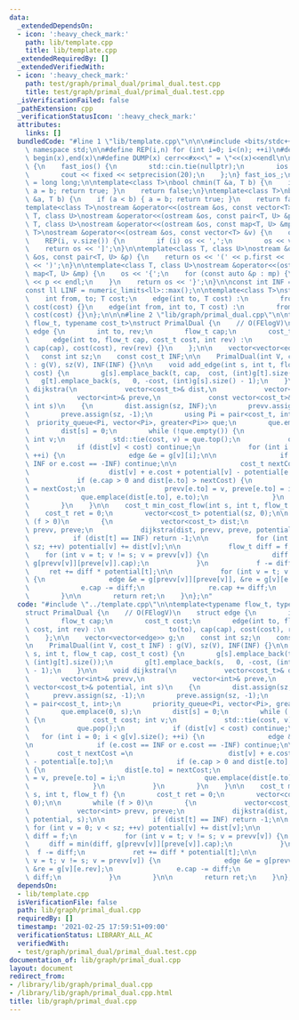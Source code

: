 ```yaml
---
data:
  _extendedDependsOn:
  - icon: ':heavy_check_mark:'
    path: lib/template.cpp
    title: lib/template.cpp
  _extendedRequiredBy: []
  _extendedVerifiedWith:
  - icon: ':heavy_check_mark:'
    path: test/graph/primal_dual/primal_dual.test.cpp
    title: test/graph/primal_dual/primal_dual.test.cpp
  _isVerificationFailed: false
  _pathExtension: cpp
  _verificationStatusIcon: ':heavy_check_mark:'
  attributes:
    links: []
  bundledCode: "#line 1 \"lib/template.cpp\"\n\n\n#include <bits/stdc++.h>\nusing\
    \ namespace std;\n\n#define REP(i,n) for (int i=0; i<(n); ++i)\n#define ALL(x)\
    \ begin(x),end(x)\n#define DUMP(x) cerr<<#x<<\" = \"<<(x)<<endl\n\nstruct fast_ios\
    \ {\n    fast_ios() {\n        std::cin.tie(nullptr);\n        ios::sync_with_stdio(false);\n\
    \        cout << fixed << setprecision(20);\n    };\n} fast_ios_;\n\nusing ll\
    \ = long long;\n\ntemplate<class T>\nbool chmin(T &a, T b) {\n    if (a > b) {\
    \ a = b; return true; }\n    return false;\n}\ntemplate<class T>\nbool chmax(T\
    \ &a, T b) {\n    if (a < b) { a = b; return true; }\n    return false;\n}\n\n\
    template<class T>\nostream &operator<<(ostream &os, const vector<T> &v);\ntemplate<class\
    \ T, class U>\nostream &operator<<(ostream &os, const pair<T, U> &p);\ntemplate<class\
    \ T, class U>\nostream &operator<<(ostream &os, const map<T, U> &mp);\n\ntemplate<class\
    \ T>\nostream &operator<<(ostream &os, const vector<T> &v) {\n    os << '[';\n\
    \    REP(i, v.size()) {\n        if (i) os << ',';\n        os << v[i];\n    }\n\
    \    return os << ']';\n}\n\ntemplate<class T, class U>\nostream &operator<<(ostream\
    \ &os, const pair<T, U> &p) {\n    return os << '(' << p.first << ' ' << p.second\
    \ << ')';\n}\n\ntemplate<class T, class U>\nostream &operator<<(ostream &os, const\
    \ map<T, U> &mp) {\n    os << '{';\n    for (const auto &p : mp) {\n        os\
    \ << p << endl;\n    }\n    return os << '}';\n}\n\nconst int INF = numeric_limits<int>::max();\n\
    const ll LINF = numeric_limits<ll>::max();\n\ntemplate<class T>\nstruct edge {\n\
    \    int from, to; T cost;\n    edge(int to, T cost) :\n        from(-1), to(to),\
    \ cost(cost) {}\n    edge(int from, int to, T cost) :\n        from(from), to(to),\
    \ cost(cost) {}\n};\n\n\n#line 2 \"lib/graph/primal_dual.cpp\"\n\ntemplate<typename\
    \ flow_t, typename cost_t>\nstruct PrimalDual {\n    // O(FElogV)\n    struct\
    \ edge {\n        int to, rev;\n        flow_t cap;\n        cost_t cost;\n  \
    \      edge(int to, flow_t cap, cost_t cost, int rev) :\n                to(to),\
    \ cap(cap), cost(cost), rev(rev) {}\n    };\n\n    vector<vector<edge>> g;\n \
    \   const int sz;\n    const cost_t INF;\n\n    PrimalDual(int V, cost_t INF)\
    \ : g(V), sz(V), INF(INF) {}\n\n    void add_edge(int s, int t, flow_t cap, cost_t\
    \ cost) {\n        g[s].emplace_back(t, cap,  cost, (int)g[t].size());\n     \
    \   g[t].emplace_back(s,   0, -cost, (int)g[s].size() - 1);\n    }\n\n    void\
    \ dijkstra(\n            vector<cost_t>& dist,\n            vector<int>& prevv,\n\
    \            vector<int>& preve,\n            const vector<cost_t>& potential,\
    \ int s)\n    {\n        dist.assign(sz, INF);\n        prevv.assign(sz, -1);\n\
    \        preve.assign(sz, -1);\n        using Pi = pair<cost_t, int>;\n      \
    \  priority_queue<Pi, vector<Pi>, greater<Pi>> que;\n        que.emplace(0, s);\n\
    \        dist[s] = 0;\n        while (!que.empty()) {\n            cost_t cost;\
    \ int v;\n            std::tie(cost, v) = que.top();\n            que.pop();\n\
    \            if (dist[v] < cost) continue;\n            for (int i = 0; i < g[v].size();\
    \ ++i) {\n                edge &e = g[v][i];\n\n                if (e.cost ==\
    \ INF or e.cost == -INF) continue;\n\n                cost_t nextCost =\n    \
    \                    dist[v] + e.cost + potential[v] - potential[e.to];\n    \
    \            if (e.cap > 0 and dist[e.to] > nextCost) {\n                    dist[e.to]\
    \ = nextCost;\n                    prevv[e.to] = v, preve[e.to] = i;\n       \
    \             que.emplace(dist[e.to], e.to);\n                }\n            }\n\
    \        }\n    }\n\n    cost_t min_cost_flow(int s, int t, flow_t f) {\n    \
    \    cost_t ret = 0;\n        vector<cost_t> potential(sz, 0);\n\n        while\
    \ (f > 0)\n        {\n            vector<cost_t> dist;\n            vector<int>\
    \ prevv, preve;\n            dijkstra(dist, prevv, preve, potential, s);\n\n \
    \           if (dist[t] == INF) return -1;\n\n            for (int v = 0; v <\
    \ sz; ++v) potential[v] += dist[v];\n\n            flow_t diff = f;\n        \
    \    for (int v = t; v != s; v = prevv[v]) {\n                diff = min(diff,\
    \ g[prevv[v]][preve[v]].cap);\n            }\n            f -= diff;\n       \
    \     ret += diff * potential[t];\n\n            for (int v = t; v != s; v = prevv[v])\
    \ {\n                edge &e = g[prevv[v]][preve[v]], &re = g[v][e.rev];\n   \
    \             e.cap -= diff;\n                re.cap += diff;\n            }\n\
    \        }\n\n        return ret;\n    }\n};\n"
  code: "#include \"../template.cpp\"\n\ntemplate<typename flow_t, typename cost_t>\n\
    struct PrimalDual {\n    // O(FElogV)\n    struct edge {\n        int to, rev;\n\
    \        flow_t cap;\n        cost_t cost;\n        edge(int to, flow_t cap, cost_t\
    \ cost, int rev) :\n                to(to), cap(cap), cost(cost), rev(rev) {}\n\
    \    };\n\n    vector<vector<edge>> g;\n    const int sz;\n    const cost_t INF;\n\
    \n    PrimalDual(int V, cost_t INF) : g(V), sz(V), INF(INF) {}\n\n    void add_edge(int\
    \ s, int t, flow_t cap, cost_t cost) {\n        g[s].emplace_back(t, cap,  cost,\
    \ (int)g[t].size());\n        g[t].emplace_back(s,   0, -cost, (int)g[s].size()\
    \ - 1);\n    }\n\n    void dijkstra(\n            vector<cost_t>& dist,\n    \
    \        vector<int>& prevv,\n            vector<int>& preve,\n            const\
    \ vector<cost_t>& potential, int s)\n    {\n        dist.assign(sz, INF);\n  \
    \      prevv.assign(sz, -1);\n        preve.assign(sz, -1);\n        using Pi\
    \ = pair<cost_t, int>;\n        priority_queue<Pi, vector<Pi>, greater<Pi>> que;\n\
    \        que.emplace(0, s);\n        dist[s] = 0;\n        while (!que.empty())\
    \ {\n            cost_t cost; int v;\n            std::tie(cost, v) = que.top();\n\
    \            que.pop();\n            if (dist[v] < cost) continue;\n         \
    \   for (int i = 0; i < g[v].size(); ++i) {\n                edge &e = g[v][i];\n\
    \n                if (e.cost == INF or e.cost == -INF) continue;\n\n         \
    \       cost_t nextCost =\n                        dist[v] + e.cost + potential[v]\
    \ - potential[e.to];\n                if (e.cap > 0 and dist[e.to] > nextCost)\
    \ {\n                    dist[e.to] = nextCost;\n                    prevv[e.to]\
    \ = v, preve[e.to] = i;\n                    que.emplace(dist[e.to], e.to);\n\
    \                }\n            }\n        }\n    }\n\n    cost_t min_cost_flow(int\
    \ s, int t, flow_t f) {\n        cost_t ret = 0;\n        vector<cost_t> potential(sz,\
    \ 0);\n\n        while (f > 0)\n        {\n            vector<cost_t> dist;\n\
    \            vector<int> prevv, preve;\n            dijkstra(dist, prevv, preve,\
    \ potential, s);\n\n            if (dist[t] == INF) return -1;\n\n           \
    \ for (int v = 0; v < sz; ++v) potential[v] += dist[v];\n\n            flow_t\
    \ diff = f;\n            for (int v = t; v != s; v = prevv[v]) {\n           \
    \     diff = min(diff, g[prevv[v]][preve[v]].cap);\n            }\n          \
    \  f -= diff;\n            ret += diff * potential[t];\n\n            for (int\
    \ v = t; v != s; v = prevv[v]) {\n                edge &e = g[prevv[v]][preve[v]],\
    \ &re = g[v][e.rev];\n                e.cap -= diff;\n                re.cap +=\
    \ diff;\n            }\n        }\n\n        return ret;\n    }\n};\n"
  dependsOn:
  - lib/template.cpp
  isVerificationFile: false
  path: lib/graph/primal_dual.cpp
  requiredBy: []
  timestamp: '2021-02-25 17:59:51+09:00'
  verificationStatus: LIBRARY_ALL_AC
  verifiedWith:
  - test/graph/primal_dual/primal_dual.test.cpp
documentation_of: lib/graph/primal_dual.cpp
layout: document
redirect_from:
- /library/lib/graph/primal_dual.cpp
- /library/lib/graph/primal_dual.cpp.html
title: lib/graph/primal_dual.cpp
---
```

